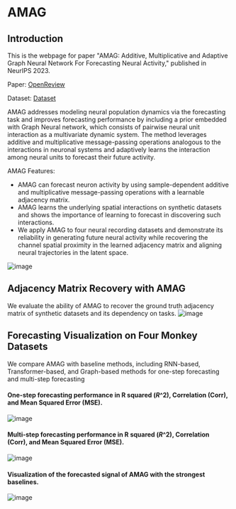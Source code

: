 # AMAG
## Introduction
This is the webpage for paper "AMAG: Additive, Multiplicative and Adaptive Graph Neural Network For Forecasting Neural Activity," published in NeurIPS 2023.

Paper: 
[OpenReview](https://openreview.net/forum?id=7ntI4kcoqG) 

Dataset:
[Dataset](https://zenodo.org/doi/10.5281/zenodo.10139709)


AMAG addresses modeling neural population dynamics via the forecasting task and improves forecasting performance by including a prior embedded with Graph Neural network, which consists of pairwise neural unit interaction as a multivariate dynamic system. The method leverages additive and multiplicative message-passing operations analogous to the interactions in neuronal systems and adaptively learns the interaction among neural units to forecast their future activity. 

AMAG Features:

- AMAG can forecast neuron activity by using sample-dependent additive and multiplicative message-passing operations with a learnable adjacency matrix.
- AMAG learns the underlying spatial interactions on synthetic datasets and shows the importance of learning to forecast in discovering such interactions.
- We apply AMAG to four neural recording datasets and demonstrate its reliability in generating future neural activity while recovering the channel spatial proximity in the learned adjacency matrix and aligning neural trajectories in the latent space.

![image](https://github.com/christincha/AMAG/assets/27986186/0625055d-0619-4fec-bb72-af42edfbf12d)


## Adjacency Matrix Recovery with AMAG
We evaluate the ability of AMAG to recover the ground truth adjacency matrix of synthetic datasets and its dependency on tasks.
![image](https://github.com/christincha/AMAG/assets/27986186/535172d7-8fe0-4b09-8fda-d22a983f1a53)


## Forecasting Visualization on Four Monkey Datasets
We compare AMAG with baseline methods, including RNN-based, Transformer-based, and Graph-based methods for one-step forecasting and multi-step forecasting
#### One-step forecasting performance in R squared ($R\^2$), Correlation (Corr), and Mean Squared Error (MSE).
![image](https://github.com/christincha/AMAG/assets/27986186/3cb40c18-d32c-4f2f-881e-9ce7e3679d6c)

#### Multi-step forecasting performance in R squared ($R\^2$), Correlation (Corr), and Mean Squared Error (MSE).
![image](https://github.com/christincha/AMAG/assets/27986186/0da625b1-99d2-4676-9dd0-affee9b99c29)


#### Visualization of the forecasted signal of AMAG with the strongest baselines.
![image](https://github.com/christincha/AMAG/assets/27986186/49833ebb-47e9-4347-91a4-baade35fa7f7)


